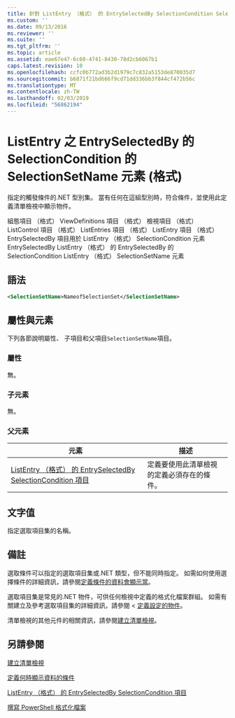 ```yaml
---
title: 針對 ListEntry （格式） 的 EntrySelectedBy SelectionCondition SelectionSetName 項目 |Microsoft Docs
ms.custom: ''
ms.date: 09/13/2016
ms.reviewer: ''
ms.suite: ''
ms.tgt_pltfrm: ''
ms.topic: article
ms.assetid: eae67e47-6c60-4741-8430-78d2cb6067b1
caps.latest.revision: 10
ms.openlocfilehash: ccfc0b772ad3b2d1979c7c832a5153de870035d7
ms.sourcegitcommit: b6871f21bd666f9cd71dd336bb3f844cf472b56c
ms.translationtype: MT
ms.contentlocale: zh-TW
ms.lasthandoff: 02/03/2019
ms.locfileid: "56862194"
---
```

# <a name="selectionsetname-element-for-selectioncondition-for-entryselectedby-for-listentry-format"></a>ListEntry 之 EntrySelectedBy 的 SelectionCondition 的 SelectionSetName 元素 (格式)

指定的觸發條件的.NET 型別集。 當有任何在這組型別時，符合條件，並使用此定義清單檢視中顯示物件。

組態項目 （格式） ViewDefinitions 項目 （格式） 檢視項目 （格式） ListControl 項目 （格式） ListEntries 項目 （格式） ListEntry 項目 （格式） EntrySelectedBy 項目用於 ListEntry （格式） SelectionCondition 元素EntrySelectedBy ListEntry （格式） 的 EntrySelectedBy 的 SelectionCondition ListEntry （格式） SelectionSetName 元素

## <a name="syntax"></a>語法

```xml
<SelectionSetName>NameofSelectionSet</SelectionSetName>
```

## <a name="attributes-and-elements"></a>屬性與元素

下列各節說明屬性、 子項目和父項目`SelectionSetName`項目。

### <a name="attributes"></a>屬性

無。

### <a name="child-elements"></a>子元素

無。

### <a name="parent-elements"></a>父元素

|元素|描述|
|-------------|-----------------|
|[ListEntry （格式） 的 EntrySelectedBy SelectionCondition 項目](./selectioncondition-element-for-entryselectedby-for-listcontrol-format.md)|定義要使用此清單檢視的定義必須存在的條件。|

## <a name="text-value"></a>文字值

指定選取項目集的名稱。

## <a name="remarks"></a>備註

選取條件可以指定的選取項目集或.NET 類型，但不能同時指定。 如需如何使用選擇條件的詳細資訊，請參閱[定義條件的資料會顯示當](./defining-conditions-for-displaying-data.md)。

選取項目集是常見的.NET 物件，可供任何檢視中定義的格式化檔案群組。 如需有關建立及參考選取項目集的詳細資訊，請參閱 <<c0> [ 定義設定的物件](./defining-selection-sets.md)。

清單檢視的其他元件的相關資訊，請參閱[建立清單檢視](./creating-a-list-view.md)。

## <a name="see-also"></a>另請參閱

[建立清單檢視](./creating-a-list-view.md)

[定義何時顯示資料的條件](./defining-conditions-for-displaying-data.md)

[ListEntry （格式） 的 EntrySelectedBy SelectionCondition 項目](./selectioncondition-element-for-entryselectedby-for-listcontrol-format.md)

[撰寫 PowerShell 格式化檔案](./writing-a-powershell-formatting-file.md)
